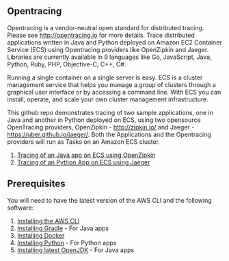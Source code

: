 ## Opentracing
Opentracing is a vendor-neutral open standard for distributed tracing. Please see http://opentracing.io for more details. Trace distributed applications written in Java and Python deployed on Amazon EC2 Container Service (ECS) using Opentracing providers like OpenZipkin and Jaeger. Libraries are currently available in 9 languages like Go, JavaScript, Java, Python, Ruby, PHP, Objective-C, C++, C#.

Running a single container on a single server is easy. ECS is a cluster management service that helps you manage a group of clusters through a graphical user interface or by accessing a command line. With ECS you can install, operate, and scale your own cluster management infrastructure.

This github repo demonstrates tracing of two sample applications, one in Java and another in Python deployed on ECS, using two opensource OpenTracing providers, OpenZipkin - http://zipkin.io/ and Jaeger - https://uber.github.io/jaeger/. Both the Applications and the Opentracing providers will run as Tasks on an Amazon ECS cluster.

1. [Tracing of an Java app on ECS using OpenZipkin](https://github.com/cmanikandan/opentracing/tree/master/zipkindemo)
2. [Tracing of an Python App on ECS using Jaeger](https://github.com/cmanikandan/opentracing/tree/master/jaegerdemo)

## Prerequisites

You will need to have the latest version of the AWS CLI and the following software:

1. [Installing the AWS CLI](http://docs.aws.amazon.com/cli/latest/userguide/installing.html)
2. [Installing Gradle](https://gradle.org/install/) - For Java apps
3. [Installing Docker](https://docs.docker.com/engine/installation/)
4. [Installing Python](https://www.python.org/downloads/) - For Python apps
5. [Installing latest OpenJDK](http://openjdk.java.net/install/) - For Java apps





